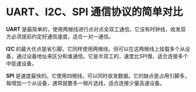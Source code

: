 # UART、I2C、SPI 通信协议的简单对比
**UART** 是最简单的，使用两根线进行点对点全双工通信。它没有时钟线，收发双方必须提前约定好通信速度，适合一对一通信。

**I2C** 的最大优点是省引脚。它同样使用两根线，但可以在这两根线上挂载多个从设备，通过设备地址来区分和谁通信。它是半双工的，速度比SPI慢，适合连接多个中低速设备。

**SPI** 是速度最快的。它使用四根线，可以同时收发数据。它的缺点是占用引脚多，每增加一个从设备，通常就要多一根片选线，适合连接少量高速设备。
